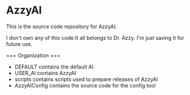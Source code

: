 # AzzyAI

This is the source code repository for AzzyAI. 

I don't own any of this code.It all belongs to Dr. Azzy. I'm just saving it for future use.

=== Organization ===

* DEFAULT contains the default AI
* USER_AI contains AzzyAI
* scripts contains scripts used to prepare releases of AzzyAI
* AzzyAIConfig contains the source code for the config tool
